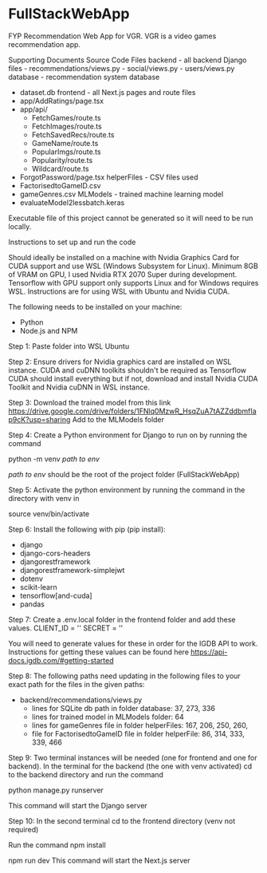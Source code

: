 # FullStackWebApp
 FYP Recommendation Web App for VGR.
 VGR is a video games recommendation app.

 Supporting Documents Source Code Files
backend - all backend Django files
    - recommendations/views.py
    - social/views.py
    - users/views.py
database - recommendation system database
   - dataset.db
frontend - all Next.js pages and route files
  - app/AddRatings/page.tsx
  - app/api/
    - FetchGames/route.ts
    - FetchImages/route.ts
    - FetchSavedRecs/route.ts
    - GameName/route.ts
    - PopularImgs/route.ts
    - Popularity/route.ts
    - Wildcard/route.ts
  - ForgotPassword/page.tsx
helperFiles - CSV files used
  -  FactorisedtoGameID.csv
  -  gameGenres.csv
 MLModels - trained machine learning model
  - evaluateModel2lessbatch.keras 

Executable file of this project cannot be generated so it will need to be run locally. 

Instructions to set up and run the code

Should ideally be installed on a machine with Nvidia Graphics Card for CUDA support and use WSL (Windows Subsystem for Linux).
Minimum 8GB of VRAM on GPU, I used Nvidia RTX 2070 Super during development. 
Tensorflow with GPU support only supports Linux and for Windows requires WSL. 
Instructions are for using WSL with Ubuntu and Nvidia CUDA. 

The following needs to be installed on your machine:
- Python
- Node.js and NPM

Step 1: 
Paste folder into WSL Ubuntu

Step 2:
Ensure drivers for Nvidia graphics card are installed on WSL instance. 
CUDA and cuDNN toolkits shouldn't be required as Tensorflow CUDA should install everything but if not, download and install Nvidia CUDA Toolkit and Nvidia cuDNN in WSL instance.

Step 3:
Download the trained model from this link https://drive.google.com/drive/folders/1FNlq0MzwR_HsqZuA7tAZZddbmfIap9cK?usp=sharing
Add to the MLModels folder

Step 4:
Create a Python environment for Django to run on by running the command 

python -m venv *path to env*

*path to env* should be the root of the project folder (FullStackWebApp)

Step 5:
Activate the python environment by running the command in the directory with venv in

source venv/bin/activate

Step 6:
Install the following with pip (pip install):
- django
- django-cors-headers
- djangorestframework
- djangorestframework-simplejwt
- dotenv
- scikit-learn
- tensorflow[and-cuda]
- pandas

Step 7:
Create a .env.local folder in the frontend folder and add these values. 
CLIENT_ID = ''
SECRET = '' 

You will need to generate values for these in order for the IGDB API to work. 
Instructions for getting these values can be found here https://api-docs.igdb.com/#getting-started

Step 8:
The following paths need updating in the following files to your exact path for the files in the given paths:
- backend/recommendations/views.py
    - lines for SQLite db path in folder database: 37, 273, 336
    - lines for trained model in MLModels folder: 64
    - lines for gameGenres file in folder helperFiles: 167, 206, 250, 260, 
    - file for FactorisedtoGameID file in folder helperFile: 86, 314, 333, 339, 466

Step 9:
Two terminal instances will be needed (one for frontend and one for backend).
In the terminal for the backend (the one with venv activated) cd to the backend directory and run the command

python manage.py runserver

This command will start the Django server

Step 10:
In the second terminal cd to the frontend directory (venv not required)

Run the command
npm install

npm run dev
This command will start the Next.js server

